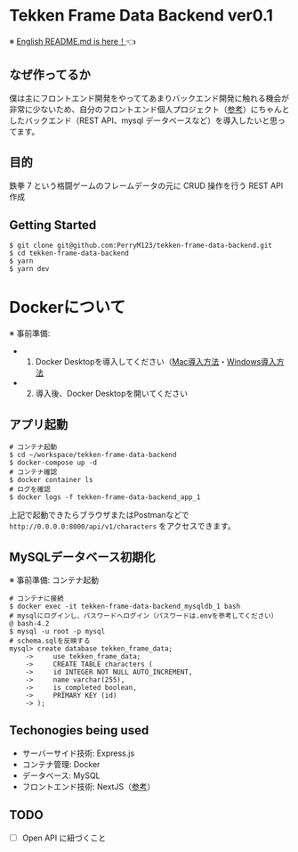 # Tekken Frame Data Backend ver0.1

※ [English README.md is here！](README-english.md)👈

## なぜ作ってるか

僕は主にフロントエンド開発をやっててあまりバックエンド開発に触れる機会が非常に少ないため、自分のフロントエンド個人プロジェクト（[参考](https://github.com/PerryM123/tekken-frame-data)）にちゃんとしたバックエンド（REST API、mysql データベースなど）を導入したいと思ってます。

## 目的

鉄拳 7 という格闘ゲームのフレームデータの元に CRUD 操作を行う REST API 作成

## Getting Started

```
$ git clone git@github.com:PerryM123/tekken-frame-data-backend.git
$ cd tekken-frame-data-backend
$ yarn
$ yarn dev
```

# Dockerについて
※ 事前準備:
- 1) Docker Desktopを導入してください（[Mac導入方法](https://qiita.com/gahoh/items/92217e0a887bb81e3155)・[Windows導入方法](https://qiita.com/gahoh/items/7b21377b5c9e3ffddf4a)
- 2) 導入後、Docker Desktopを開いてください

## アプリ起動
```
# コンテナ起動
$ cd ~/workspace/tekken-frame-data-backend
$ docker-compose up -d
# コンテナ確認
$ docker container ls
# ログを確認
$ docker logs -f tekken-frame-data-backend_app_1
```
上記で起動できたらブラウザまたはPostmanなどで `http://0.0.0.0:8000/api/v1/characters` をアクセスできます。

## MySQLデータベース初期化
※ 事前準備: コンテナ起動
```
# コンテナに接続
$ docker exec -it tekken-frame-data-backend_mysqldb_1 bash
# mysqlにログインし、パスワードへログイン（パスワードは.envを参考してください）
@ bash-4.2
$ mysql -u root -p mysql
# schema.sqlを反映する
mysql> create database tekken_frame_data;
    ->     use tekken_frame_data;
    ->     CREATE TABLE characters (
    ->     id INTEGER NOT NULL AUTO_INCREMENT,
    ->     name varchar(255),
    ->     is_completed boolean,
    ->     PRIMARY KEY (id)
    -> );
```

## Techonogies being used

- サーバーサイド技術: Express.js
- コンテナ管理: Docker
- データベース: MySQL
- フロントエンド技術: NextJS（[参考](https://github.com/PerryM123/tekken-frame-data)）

## TODO

- [ ] Open API に紐づくこと
